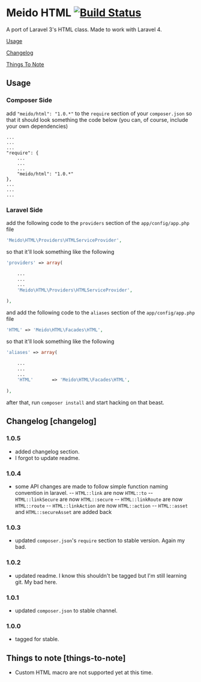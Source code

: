 # Meido HTML [![Build Status](https://secure.travis-ci.org/meido/html.png?branch=master)](https://travis-ci.org/meido/html)

A port of Laravel 3's HTML class. Made to work with Laravel 4.

[Usage](https://github.com/meido/html#usage)

[Changelog](https://github.com/meido/html#changelog)

[Things To Note](https://github.com/meido/html#things-to-note)

## Usage

### Composer Side

add `"meido/html": "1.0.*"` to the `require` section of your `composer.json` so that it should look something the code below (you can, of course, include your own dependencies)

```composer
...
...
...
"require": {
	...
	...
	...
	"meido/html": "1.0.*"
},
...
...
...
```

### Laravel Side

add the following code to the `providers` section of the `app/config/app.php` file

```php
'Meido\HTML\Providers\HTMLServiceProvider',
```

so that it'll look something like the following

```php
'providers' => array(

	...
	...
	...
	'Meido\HTML\Providers\HTMLServiceProvider',

),
```

and add the following code to the `aliases` section of the `app/config/app.php` file

```php
'HTML' => 'Meido\HTML\Facades\HTML',
```

so that it'll look something like the following

```php
'aliases' => array(

	...
	...
	...
	'HTML'       => 'Meido\HTML\Facades\HTML',
	
),
```

after that, run `composer install` and start hacking on that beast.

## Changelog [changelog]

### 1.0.5
- added changelog section.
- I forgot to update readme.

### 1.0.4
- some API changes are made to follow simple function naming convention in laravel.
-- `HTML::link` are now `HTML::to`
-- `HTML::linkSecure` are now `HTML::secure`
-- `HTML::linkRoute` are now `HTML::route`
-- `HTML::linkAction` are now `HTML::action`
-- `HTML::asset` and `HTML::secureAsset` are added back

### 1.0.3
- updated `composer.json`'s `require` section to stable version. Again my bad.

### 1.0.2
- updated readme. I know this shouldn't be tagged but I'm still learning git. My bad here.

### 1.0.1
- updated `composer.json` to stable channel.

### 1.0.0
- tagged for stable.

## Things to note [things-to-note]

- Custom HTML macro are not supported yet at this time.
